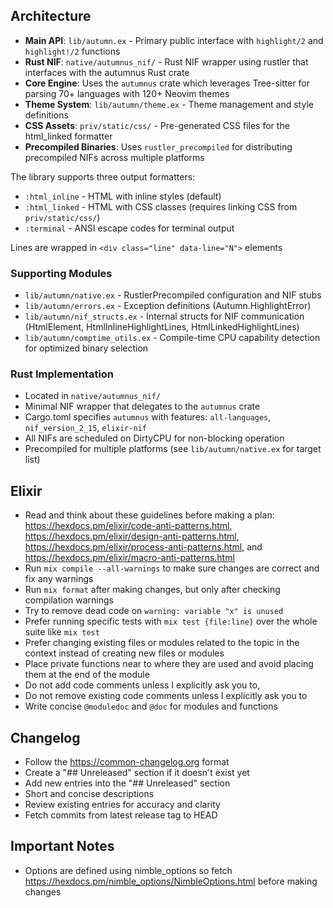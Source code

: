 ## Architecture
- **Main API**: `lib/autumn.ex` - Primary public interface with `highlight/2` and `highlight!/2` functions
- **Rust NIF**: `native/autumnus_nif/` - Rust NIF wrapper using rustler that interfaces with the autumnus Rust crate
- **Core Engine**: Uses the `autumnus` crate which leverages Tree-sitter for parsing 70+ languages with 120+ Neovim themes
- **Theme System**: `lib/autumn/theme.ex` - Theme management and style definitions
- **CSS Assets**: `priv/static/css/` - Pre-generated CSS files for the html_linked formatter
- **Precompiled Binaries**: Uses `rustler_precompiled` for distributing precompiled NIFs across multiple platforms

The library supports three output formatters:
- `:html_inline` - HTML with inline styles (default)
- `:html_linked` - HTML with CSS classes (requires linking CSS from `priv/static/css/`)
- `:terminal` - ANSI escape codes for terminal output

Lines are wrapped in `<div class="line" data-line="N">` elements

### Supporting Modules
- `lib/autumn/native.ex` - RustlerPrecompiled configuration and NIF stubs
- `lib/autumn/errors.ex` - Exception definitions (Autumn.HighlightError)
- `lib/autumn/nif_structs.ex` - Internal structs for NIF communication (HtmlElement, HtmlInlineHighlightLines, HtmlLinkedHighlightLines)
- `lib/autumn/comptime_utils.ex` - Compile-time CPU capability detection for optimized binary selection

### Rust Implementation
- Located in `native/autumnus_nif/`
- Minimal NIF wrapper that delegates to the `autumnus` crate
- Cargo.toml specifies `autumnus` with features: `all-languages`, `nif_version_2_15`, `elixir-nif`
- All NIFs are scheduled on DirtyCPU for non-blocking operation
- Precompiled for multiple platforms (see `lib/autumn/native.ex` for target list)

## Elixir
- Read and think about these guidelines before making a plan: https://hexdocs.pm/elixir/code-anti-patterns.html, https://hexdocs.pm/elixir/design-anti-patterns.html, https://hexdocs.pm/elixir/process-anti-patterns.html, and https://hexdocs.pm/elixir/macro-anti-patterns.html
- Run `mix compile --all-warnings` to make sure changes are correct and fix any warnings
- Run `mix format` after making changes, but only after checking compilation warnings
- Try to remove dead code on `warning: variable "x" is unused`
- Prefer running specific tests with `mix test {file:line}` over the whole suite like `mix test`
- Prefer changing existing files or modules related to the topic in the context instead of creating new files or modules
- Place private functions near to where they are used and avoid placing them at the end of the module
- Do not add code comments unless I explicitly ask you to,
- Do not remove existing code comments unless I explicitly ask you to
- Write concise `@moduledoc` and `@doc` for modules and functions

## Changelog
- Follow the https://common-changelog.org format
- Create a "## Unreleased" section if it doesn't exist yet
- Add new entries into the "## Unreleased" section
- Short and concise descriptions
- Review existing entries for accuracy and clarity
- Fetch commits from latest release tag to HEAD

## Important Notes
- Options are defined using nimble_options so fetch https://hexdocs.pm/nimble_options/NimbleOptions.html before making changes
